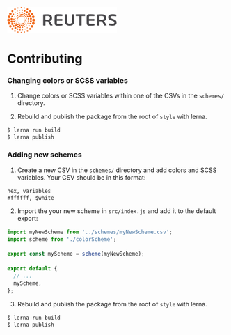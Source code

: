 ![](../../badge.svg)

# Contributing

### Changing colors or SCSS variables

1. Change colors or SCSS variables within one of the CSVs in the `schemes/` directory.

2. Rebuild and publish the package from the root of `style` with lerna.

  ```
  $ lerna run build
  $ lerna publish
  ```

### Adding new schemes

1. Create a new CSV in the `schemes/` directory and add colors and SCSS variables. Your CSV should be in this format:

  ```
  hex, variables
  #ffffff, $white
  ```
2. Import the your new scheme in `src/index.js` and add it to the default export:

  ```javascript
  import myNewScheme from '../schemes/myNewScheme.csv';
  import scheme from './colorScheme';

  export const myScheme = scheme(myNewScheme);

  export default {
    // ...
    myScheme,
  };

  ```

3. Rebuild and publish the package from the root of `style` with lerna.

  ```
  $ lerna run build
  $ lerna publish
  ```
